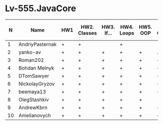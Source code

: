 # Lv-555.JavaCore

N|Name| HW1 | HW2. Classes|HW3. If...|HW4. Loops|HW5. OOP| HW6. Collection | HW7. String|HW8. Exception|HW9. Thread. IO
--|--|--|--|--|--|--|--|--|--|--
1|AndriyPasternak |+ |+| |+||||
2|yanko-av| + | +|+|+|+|.|.||
3|Roman202| + | +|+|+|+|+|+||
4|Bohdan Melnyk |+|+|+|+|+|+|+|+|
5|DTomSawyer|+|+|+|+|+|+|+|+|
6|NickolayGryzov|+|+ |+|+|+|+|+|+|.
7|beemaya13|+ | +|+|+|+|+|+|.|
8|OlegStashkiv|+ |+|+|+|+||||
9|AndrewKbrn|+|+|+|+|+|+|+|+|+|
10|Amelianovych|+|+|+|+|+|+|+|.|.
